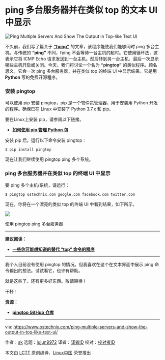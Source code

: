 [#]: collector: (lujun9972)
[#]: translator: (geekpi)
[#]: reviewer: ( )
[#]: publisher: ( )
[#]: url: ( )
[#]: subject: (Ping Multiple Servers And Show The Output In Top-like Text UI)
[#]: via: (https://www.ostechnix.com/ping-multiple-servers-and-show-the-output-in-top-like-text-ui/)
[#]: author: (sk https://www.ostechnix.com/author/sk/)

ping 多台服务器并在类似 top 的文本 UI 中显示
======

![Ping Multiple Servers And Show The Output In Top-like Text UI][1]

不久前，我们写了篇关于 [**“fping”**][2] 的文章，该程序能使我们能够同时 ping 多台主机。与传统的 **“ping”** 不同，fping 不会等待一台主机的超时。它使用循环法，这表示它将 ICMP Echo 请求发送到一台主机，然后转到另一台主机，最后一次显示哪些主机开启或关闭。今天，我们将讨论一个名为 **“pingtop”** 的类似程序。顾名思义，它会一次 ping 多台服务器，并在类似 top 的终端 UI 中显示结果。它是用 **Python** 写的免费开源程序。

### 安装 pingtop

可以使用 pip 安装 pingtop，pip 是一个软件包管理器，用于安装用 Python 开发的程序。确保已在 Linux 中安装了 Python 3.7.x 和 pip。

要在Linux上安装 pip，请参阅以下链接。

  * [**如何使用 pip 管理 Python 包**][3]



安装 pip 后，运行以下命令安装 pingtop：

```
$ pip install pingtop
```

现在让我们继续使用 pingtop ping 多个系统。

### ping 多台服务器并在类似 top 的终端 UI 中显示

要 ping 多个主机/系统，请运行：

```
$ pingtop ostechnix.com google.com facebook.com twitter.com
```

现在，你将在一个漂亮的类似 top 的终端 UI 中看到结果，如下所示。

![][4]

使用 pingtop ping 多台服务器

* * *

**建议阅读：**

  * [**一些你可能想知道的替代 “top” 命令的程序**][5]



* * *

我个人目前没有使用 pingtop 的情况。但我喜欢在这个在文本界面中展示 ping 命令输出的想法。试试看它，也许有帮助。

就是这些了。还有更多好东西。敬请期待！

干杯！

**资源：**

  * [**pingtop GitHub 仓库**][6]



--------------------------------------------------------------------------------

via: https://www.ostechnix.com/ping-multiple-servers-and-show-the-output-in-top-like-text-ui/

作者：[sk][a]
选题：[lujun9972][b]
译者：[译者ID](https://github.com/译者ID)
校对：[校对者ID](https://github.com/校对者ID)

本文由 [LCTT](https://github.com/LCTT/TranslateProject) 原创编译，[Linux中国](https://linux.cn/) 荣誉推出

[a]: https://www.ostechnix.com/author/sk/
[b]: https://github.com/lujun9972
[1]: https://www.ostechnix.com/wp-content/uploads/2019/04/pingtop-720x340.png
[2]: https://www.ostechnix.com/ping-multiple-hosts-linux/
[3]: https://www.ostechnix.com/manage-python-packages-using-pip/
[4]: http://www.ostechnix.com/wp-content/uploads/2019/04/pingtop-1.gif
[5]: https://www.ostechnix.com/some-alternatives-to-top-command-line-utility-you-might-want-to-know/
[6]: https://github.com/laixintao/pingtop
